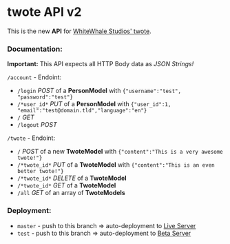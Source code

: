# twote API v2

This is the new **API** for [WhiteWhale Studios' twote](https://t.whitewhale.studio).

### Documentation:

**Important:** This API expects all HTTP Body data as *JSON Strings!*

`/account` - Endoint:
- `/login` _POST_ of a **PersonModel** with `{"username":"test", "password":"test"}`
- `/*user_id*` _PUT_ of a **PersonModel** with `{"user_id":1, "email":"test@domain.tld","language":"en"}`
- `/` _GET_
- `/logout` _POST_


`/twote` - Endoint:
- `/` _POST_ of a new **TwoteModel** with `{"content":"This is a very awesome twote!"}`
- `/*twote_id*` _PUT_ of a **TwoteModel** with `{"content":"This is an even better twote!"}`
- `/*twote_id*` _DELETE_ of a **TwoteModel**
- `/*twote_id*` _GET_ of a **TwoteModel**
- `/all` _GET_ of an array of **TwoteModels**

### Deployment:

- `master` - push to this branch => auto-deployment to [Live Server](https://t.whitewhale.studio)
- `test` - push to this branch => auto-deployment to [Beta Server](https://twote-beta.irwks.net)